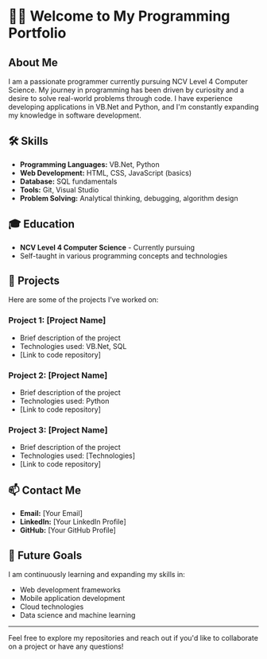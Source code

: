# 👨‍💻 Welcome to My Programming Portfolio

## About Me
I am a passionate programmer currently pursuing NCV Level 4 Computer Science. My journey in programming has been driven by curiosity and a desire to solve real-world problems through code. I have experience developing applications in VB.Net and Python, and I'm constantly expanding my knowledge in software development.

## 🛠️ Skills
- **Programming Languages:** VB.Net, Python
- **Web Development:** HTML, CSS, JavaScript (basics)
- **Database:** SQL fundamentals
- **Tools:** Git, Visual Studio
- **Problem Solving:** Analytical thinking, debugging, algorithm design

## 🎓 Education
- **NCV Level 4 Computer Science** - Currently pursuing
- Self-taught in various programming concepts and technologies

## 🚀 Projects
Here are some of the projects I've worked on:

### Project 1: [Project Name]
- Brief description of the project
- Technologies used: VB.Net, SQL
- [Link to code repository]

### Project 2: [Project Name]
- Brief description of the project
- Technologies used: Python
- [Link to code repository]

### Project 3: [Project Name]
- Brief description of the project
- Technologies used: [Technologies]
- [Link to code repository]

## 📫 Contact Me
- **Email:** [Your Email]
- **LinkedIn:** [Your LinkedIn Profile]
- **GitHub:** [Your GitHub Profile]

## 🌱 Future Goals
I am continuously learning and expanding my skills in:
- Web development frameworks
- Mobile application development
- Cloud technologies
- Data science and machine learning

---

Feel free to explore my repositories and reach out if you'd like to collaborate on a project or have any questions!
